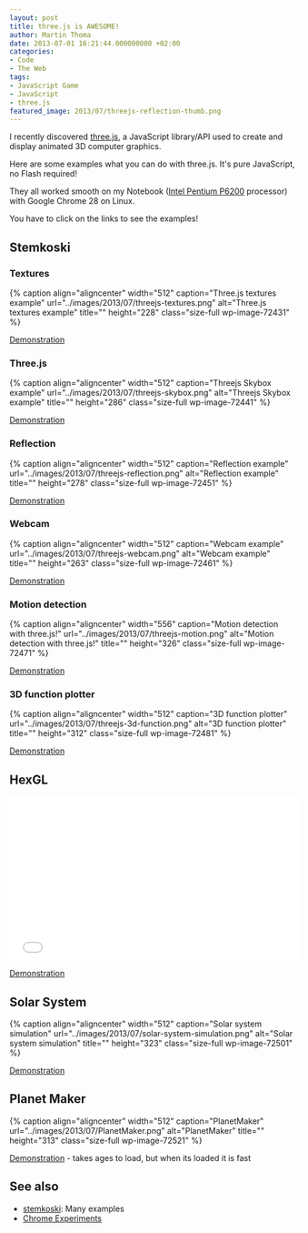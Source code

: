 ```yaml
---
layout: post
title: three.js is AWESOME!
author: Martin Thoma
date: 2013-07-01 16:21:44.000000000 +02:00
categories:
- Code
- The Web
tags:
- JavaScript Game
- JavaScript
- three.js
featured_image: 2013/07/threejs-reflection-thumb.png
---
```

I recently discovered <a href="http://en.wikipedia.org/wiki/Three.js">three.js</a>, a JavaScript library/API used to create and display animated 3D computer graphics. 

Here are some examples what you can do with three.js. It's pure JavaScript, no Flash required!

They all worked smooth on my Notebook (<a href="http://ark.intel.com/products/50176/Intel-Pentium-Processor-P6200-3M-Cache-2_13-GHz">Intel Pentium P6200</a> processor) with Google Chrome 28 on Linux.

<div class="info">You have to click on the links to see the examples!</div>

<h2>Stemkoski</h2>
<h3>Textures</h3>
{% caption align="aligncenter" width="512" caption="Three.js textures example" url="../images/2013/07/threejs-textures.png" alt="Three.js textures example" title="" height="228" class="size-full wp-image-72431" %}

<a href="http://stemkoski.github.io/Three.js/Textures.html">Demonstration</a>

<h3>Three.js</h3>
{% caption align="aligncenter" width="512" caption="Threejs Skybox example" url="../images/2013/07/threejs-skybox.png" alt="Threejs Skybox example" title="" height="286" class="size-full wp-image-72441" %}

<a href="http://stemkoski.github.io/Three.js/Skybox.html">Demonstration</a>

<h3>Reflection</h3>
{% caption align="aligncenter" width="512" caption="Reflection example" url="../images/2013/07/threejs-reflection.png" alt="Reflection example" title="" height="278" class="size-full wp-image-72451" %}

<a href="http://stemkoski.github.io/Three.js/Reflection.html">Demonstration</a>

<h3>Webcam</h3>
{% caption align="aligncenter" width="512" caption="Webcam example" url="../images/2013/07/threejs-webcam.png" alt="Webcam example" title="" height="263" class="size-full wp-image-72461" %}

<a href="http://stemkoski.github.io/Three.js/Many-Cameras.html">Demonstration</a>

<h3>Motion detection</h3>
{% caption align="aligncenter" width="556" caption="Motion detection with three.js!" url="../images/2013/07/threejs-motion.png" alt="Motion detection with three.js!" title="" height="326" class="size-full wp-image-72471" %}

<a href="http://stemkoski.github.io/Three.js/Webcam-Motion-Detection.html">Demonstration</a>

<h3>3D function plotter</h3>
{% caption align="aligncenter" width="512" caption="3D function plotter" url="../images/2013/07/threejs-3d-function.png" alt="3D function plotter" title="" height="312" class="size-full wp-image-72481" %}

<a href="http://stemkoski.github.io/Three.js/Graphulus-Function.html">Demonstration</a>

<h2>HexGL</h2>
<iframe width="512" height="288" src="//www.youtube.com/embed/se-oorr2zM8" frameborder="0" allowfullscreen></iframe>

<a href="http://hexgl.bkcore.com/">Demonstration</a>

<h2>Solar System</h2>
{% caption align="aligncenter" width="512" caption="Solar system simulation" url="../images/2013/07/solar-system-simulation.png" alt="Solar system simulation" title="" height="323" class="size-full wp-image-72501" %}

<a href="http://www.webdev20.pl/skins/default/js/demos/solar_system/index.html">Demonstration</a>

<h2>Planet Maker</h2>
{% caption align="aligncenter" width="512" caption="PlanetMaker" url="../images/2013/07/PlanetMaker.png" alt="PlanetMaker" title="" height="313" class="size-full wp-image-72521" %}

<a href="http://planetmaker.wthr.us/?model=51b8d1021fef93.32065956">Demonstration</a> - takes ages to load, but when its loaded it is fast

<h2>See also</h2>
<ul>
  <li><a href="http://stemkoski.github.io/Three.js/">stemkoski</a>: Many examples</li>
  <li><a href="http://www.chromeexperiments.com/tag/3d/">Chrome Experiments</a></li>
</ul>
